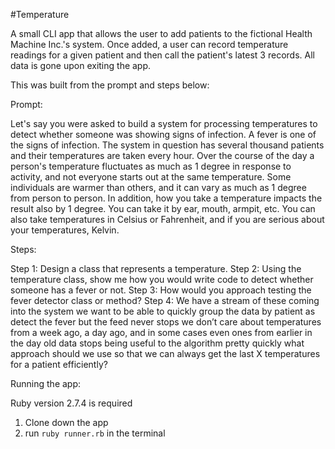 #Temperature

A small CLI app that allows the user to add patients to the fictional Health Machine Inc.'s system. Once added, a user can record temperature readings for a given patient and then call the patient's latest 3 records. All data is gone upon exiting the app.

This was built from the prompt and steps below:

Prompt:

Let's say you were asked to build a system for processing temperatures to detect whether someone was showing signs of infection. A fever is one of the signs of infection. The system in question has several thousand patients and their temperatures are taken every hour. Over the course of the day a person's temperature fluctuates as much as 1 degree in response to activity, and not everyone starts out at the same temperature. Some individuals are warmer than others, and it can vary as much as 1 degree from person to person. In addition, how you take a temperature impacts the result also by 1 degree. You can take it by ear, mouth, armpit, etc. You can also take temperatures in Celsius or Fahrenheit, and if you are serious about your temperatures, Kelvin.

Steps:

Step 1: Design a class that represents a temperature.
Step 2: Using the temperature class, show me how you would write code to detect whether someone has a fever or not.
Step 3: How would you approach testing the fever detector class or method?
Step 4: We have a stream of these coming into the system we want to be able to quickly group the data by patient as detect the fever but the feed never stops we don’t care about temperatures from a week ago, a day ago, and in some cases even ones from earlier in the day old data stops being useful to the algorithm pretty quickly what approach should we use so that we can always get the last X temperatures for a patient efficiently?

Running the app:

Ruby version 2.7.4 is required

1. Clone down the app
2. run `ruby runner.rb` in the terminal